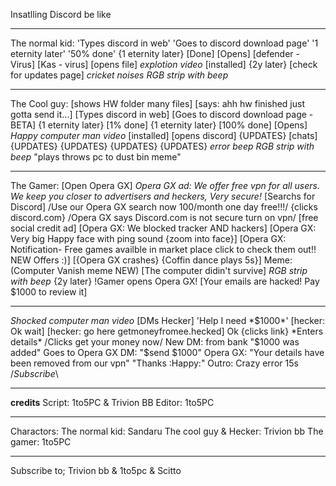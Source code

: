 Insatlling Discord be like
***************************************
 The normal kid:
 'Types discord in web'
'Goes to discord download page'
'1 eternity later'
'50% done'
{1 eternity later}
[Done]
[Opens]
[defender - Virus]
[Kas - virus]
[opens file]
*explotion video*
[installed]
{2y later}
[check for updates page]
*cricket noises*
*RGB strip with beep*
***************************************
The Cool guy:
[shows HW folder many files]
[says: ahh hw finished just gotta send it...]
[Types discord in web]
[Goes to discord download page - BETA]
{1 eternity later}
[1% done] 
{1 eternity later}
[100% done] 
[Opens]
*Happy computer man video*
[installed]
[opens discord]
{UPDATES}
[chats]
{UPDATES}
{UPDATES}
{UPDATES}
{UPDATES}
*error beep*
*RGB strip with beep*
"plays throws pc to dust bin meme"
***************************************
The Gamer:
[Open Opera GX]
*Opera GX ad: We offer free vpn for all users. We keep you closer to advertisers and heckers, Very secure!*
[Searchs for Discord]
/Use our Opera GX search now 100/month one day free!!!/
{clicks discord.com}
/Opera GX says Discord.com is not secure turn on vpn/
[free social credit ad]
[Opera GX: We blocked tracker AND hackers]
[Opera GX: Very big Happy face with ping sound {zoom into face}]
[Opera GX: Notification- Free games availble in market place click to check them out!! NEW Offers :)]
[{Opera GX crashes} {Coffin dance plays 5s}]
Meme: (Computer Vanish meme NEW)
[The computer didin't survive]
*RGB strip with beep*
{2y later}
!Gamer opens Opera GX!
[Your emails are hacked! Pay $1000 to review it]
***************************************
*Shocked computer man video*
[DMs Hecker]
'Help I need *$1000*'
[hecker: Ok wait]
[hecker: go here getmoneyfromee.hecked]
Ok
{clicks link}
*Enters details*
/Clicks get your money now/
New DM: from bank "$1000 was added"
Goes to Opera GX DM: "$send $1000"
Opera GX: "Your details have been removed from our vpn"
"Thanks :Happy:"
Outro: Crazy error 15s
/*Subscribe*\
***********************
**credits**
Script: 1to5PC & Trivion BB
Editor: 1to5PC
********
Charactors:
The normal kid: Sandaru
The cool guy & Hecker: Trivion bb
The gamer: 1to5PC
*********
Subscribe to;
Trivion bb & 1to5pc & Scitto